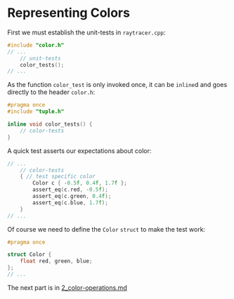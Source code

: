 # Representing Colors

First we must establish the unit-tests in `raytracer.cpp`:

```c++
#include "color.h"
// ...
	// unit-tests
	color_tests();
// ...
```

As the function `color_test` is only invoked once, it can be `inline`d and
goes directly to the header `color.h`:

```c++
#pragma once
#include "tuple.h"

inline void color_tests() {
	// color-tests
}
```

A quick test asserts our expectations about color:

```c++
// ...
	// color-tests
	{ // test specific color
		Color c { -0.5f, 0.4f, 1.7f };
		assert_eq(c.red, -0.5f);
		assert_eq(c.green, 0.4f);
		assert_eq(c.blue, 1.7f);
	}
// ...
```

Of course we need to define the `Color` `struct` to make the test work:


```c++
#pragma once

struct Color {
	float red, green, blue;
};
// ...
```

The next part is in [2_color-operations.md](./2_color-operations.md)
